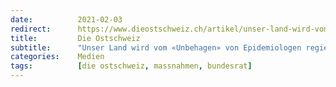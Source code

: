 ```yaml
---
date:          2021-02-03
redirect:      https://www.dieostschweiz.ch/artikel/unser-land-wird-vom-unbehagen-von-epidemiologen-regiert-Yro736V
title:         Die Ostschweiz
subtitle:      "Unser Land wird vom «Unbehagen» von Epidemiologen regiert"
categories:    Medien
tags:          [die ostschweiz, massnahmen, bundesrat]
---
```

